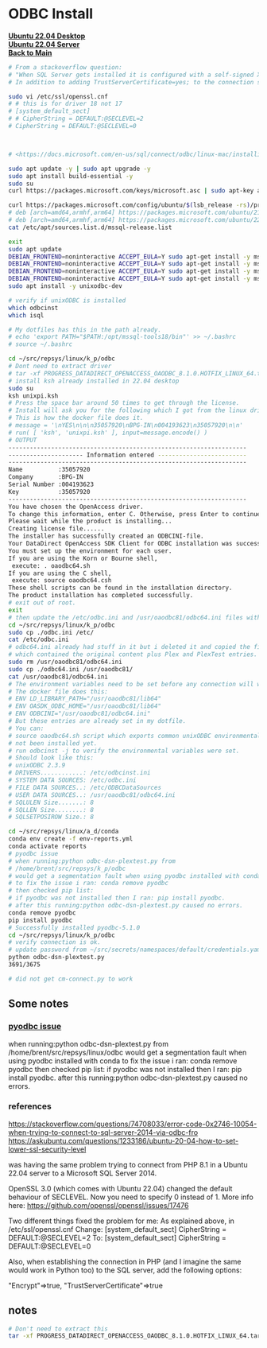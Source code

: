 # ODBC Install

**[Ubuntu 22.04 Desktop](../../ubuntu22-04/desktop-install.md)**\
**[Ubuntu 22.04 Server](../../ubuntu22-04/server-install.md)**\
**[Back to Main](../../../README.md)**

```bash
# From a stackoverflow question:
# "When SQL Server gets installed it is configured with a self-signed X.509 certificate. If you want to use encrypted connections (with Encrypt=yes; in the connection string, which is the default now) you'll either need to 1) get the X.509 certificate's public key from the server and add it to your trusted certificates store on the client or 2) use the TrustServerCertificate=yes; setting in your connection string."
# In addition to adding TrustServerCertificate=yes; to the connection string I had to lower the default security level from 2 to 0.

sudo vi /etc/ssl/openssl.cnf
# # this is for driver 18 not 17
# [system_default_sect]
# # CipherString = DEFAULT:@SECLEVEL=2
# CipherString = DEFAULT:@SECLEVEL=0



# <https://docs.microsoft.com/en-us/sql/connect/odbc/linux-mac/installing-the-microsoft-odbc-driver-for-sql-server?view=sql-server-ver16>

sudo apt update -y | sudo apt upgrade -y
sudo apt install build-essential -y
sudo su
curl https://packages.microsoft.com/keys/microsoft.asc | sudo apt-key add -

curl https://packages.microsoft.com/config/ubuntu/$(lsb_release -rs)/prod.list > /etc/apt/sources.list.d/mssql-release.list
# deb [arch=amd64,armhf,arm64] https://packages.microsoft.com/ubuntu/21.04/prod hirsute main
# deb [arch=amd64,armhf,arm64] https://packages.microsoft.com/ubuntu/22.04/prod jammy main
cat /etc/apt/sources.list.d/mssql-release.list

exit
sudo apt update
DEBIAN_FRONTEND=noninteractive ACCEPT_EULA=Y sudo apt-get install -y msodbcsql17
DEBIAN_FRONTEND=noninteractive ACCEPT_EULA=Y sudo apt-get install -y mssql-tools
DEBIAN_FRONTEND=noninteractive ACCEPT_EULA=Y sudo apt-get install -y msodbcsql18
DEBIAN_FRONTEND=noninteractive ACCEPT_EULA=Y sudo apt-get install -y mssql-tools18
sudo apt install -y unixodbc-dev

# verify if unixODBC is installed
which odbcinst
which isql

# My dotfiles has this in the path already.
# echo 'export PATH="$PATH:/opt/mssql-tools18/bin"' >> ~/.bashrc
# source ~/.bashrc

cd ~/src/repsys/linux/k_p/odbc
# Dont need to extract driver
# tar -xf PROGRESS_DATADIRECT_OPENACCESS_OAODBC_8.1.0.HOTFIX_LINUX_64.tar
# install ksh already installed in 22.04 desktop
sudo su
ksh unixpi.ksh  
# Press the space bar around 50 times to get through the license.
# Install will ask you for the following which I got from the linux drivers from Plex. (NAME/KEY = 35057920,COMPANY = BPG-IN,SERIAL = 004193623)
# This is how the docker file does it.
# message = '\nYES\n\n\n35057920\nBPG-IN\n004193623\n35057920\n\n'
# run( [ 'ksh', 'unixpi.ksh' ], input=message.encode() )
# OUTPUT
-------------------------------------------------------------------
--------------------- Information entered -------------------------
-------------------------------------------------------------------
Name          :35057920
Company       :BPG-IN
Serial Number :004193623
Key           :35057920
-------------------------------------------------------------------
You have chosen the OpenAccess driver.
To change this information, enter C. Otherwise, press Enter to continue. :
Please wait while the product is installing...
Creating license file......
The installer has successfully created an ODBCINI-file.
Your DataDirect OpenAccess SDK Client for ODBC installation was successful.
You must set up the environment for each user.
If you are using the Korn or Bourne shell,
 execute: . oaodbc64.sh
If you are using the C shell,
 execute: source oaodbc64.csh
These shell scripts can be found in the installation directory.
The product installation has completed successfully.
# exit out of root.
exit
# then update the /etc/odbc.ini and /usr/oaodbc81/odbc64.ini files with what is stored in the ETL-Pod dockerfile
cd ~/src/repsys/linux/k_p/odbc
sudo cp ./odbc.ini /etc/
cat /etc/odbc.ini
# odbc64.ini already had stuff in it but i deleted it and copied the file in this directory
# which contained the original content plus Plex and PlexTest entries.
sudo rm /usr/oaodbc81/odbc64.ini
sudo cp ./odbc64.ini /usr/oaodbc81/
cat /usr/oaodbc81/odbc64.ini
# The environment variables need to be set before any connection will work.
# The docker file does this:
# ENV LD_LIBRARY_PATH="/usr/oaodbc81/lib64"
# ENV OASDK_ODBC_HOME="/usr/oaodbc81/lib64"
# ENV ODBCINI="/usr/oaodbc81/odbc64.ini"
# But these entries are already set in my dotfile.
# You can:
# source oaodbc64.sh script which exports common unixODBC environmental variables if the dotfiles have
# not been installed yet.  
# run odbcinst -j to verify the environmental variables were set.
# Should look like this:
# unixODBC 2.3.9
# DRIVERS............: /etc/odbcinst.ini
# SYSTEM DATA SOURCES: /etc/odbc.ini
# FILE DATA SOURCES..: /etc/ODBCDataSources
# USER DATA SOURCES..: /usr/oaodbc81/odbc64.ini
# SQLULEN Size.......: 8
# SQLLEN Size........: 8
# SQLSETPOSIROW Size.: 8

cd ~/src/repsys/linux/a_d/conda
conda env create -f env-reports.yml
conda activate reports
# pyodbc issue
# when running:python odbc-dsn-plextest.py from
# /home/brent/src/repsys/k_p/odbc
# would get a segmentation fault when using pyodbc installed with conda
# to fix the issue i ran: conda remove pyodbc
# then checked pip list:
# if pyodbc was not installed then I ran: pip install pyodbc.
# after this running:python odbc-dsn-plextest.py caused no errors.
conda remove pyodbc
pip install pyodbc
# Successfully installed pyodbc-5.1.0
cd ~/src/repsys/linux/k_p/odbc
# verify connection is ok. 
# update password from ~/src/secrets/namespaces/default/credentials.yaml 
python odbc-dsn-plextest.py
3691/3675

# did not get cm-connect.py to work
```

## Some notes

### **[pyodbc issue](https://stackoverflow.com/questions/71688125/odbc-driver-18-for-sql-serverssl-provider-error1416f086)**

when running:python odbc-dsn-plextest.py from
/home/brent/src/repsys/linux/odbc
would get a segmentation fault when using pyodbc installed with conda
to fix the issue i ran: conda remove pyodbc
then checked pip list:
if pyodbc was not installed then I ran: pip install pyodbc.
after this running:python odbc-dsn-plextest.py caused no errors.

### references

<https://stackoverflow.com/questions/74708033/error-code-0x2746-10054-when-trying-to-connect-to-sql-server-2014-via-odbc-fro>
<https://askubuntu.com/questions/1233186/ubuntu-20-04-how-to-set-lower-ssl-security-level>

was having the same problem trying to connect from PHP 8.1 in a Ubuntu 22.04 server to a Microsoft SQL Server 2014.

OpenSSL 3.0 (which comes with Ubuntu 22.04) changed the default behaviour of SECLEVEL. Now you need to specify 0 instead of 1. More info here: <https://github.com/openssl/openssl/issues/17476>

Two different things fixed the problem for me:
As explained above, in /etc/ssl/openssl.cnf
Change:
[system_default_sect] CipherString = DEFAULT:@SECLEVEL=2
To:
[system_default_sect] CipherString = DEFAULT:@SECLEVEL=0

Also, when establishing the connection in PHP (and I imagine the same would work in Python too) to the SQL server, add the following options:

"Encrypt"=>true, "TrustServerCertificate"=>true

## notes

```bash
# Don't need to extract this
tar -xf PROGRESS_DATADIRECT_OPENACCESS_OAODBC_8.1.0.HOTFIX_LINUX_64.tar
```
